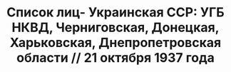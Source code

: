 ---
title: 'Список лиц- Украинская ССР: УГБ НКВД, Черниговская, Донецкая, Харьковская,
  Днепропетровская области // 21 октября 1937 года'
description: РГАСПИ, ф.17, т.4, оп.171, дело 412, лист 37
images:
- /disk/pictures/v04/17-171-412-037.jpg
- /disk/pictures/v04/17-171-412-038.jpg
- /disk/pictures/v04/17-171-412-039.jpg
- /disk/pictures/v04/17-171-412-040.jpg
- /disk/pictures/v04/17-171-412-041.jpg
- /disk/pictures/v04/17-171-412-042.jpg
---